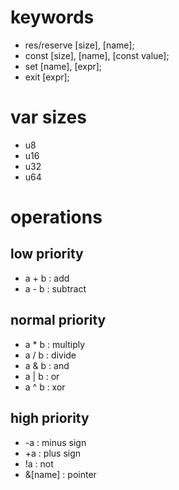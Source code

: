 # keywords
- res/reserve [size], [name];
- const [size], [name], [const value];
- set [name], [expr];
- exit [expr];
# var sizes
- u8
- u16
- u32
- u64
# operations
## low priority
- a + b : add
- a - b : subtract
## normal priority
- a * b : multiply
- a / b : divide
- a & b : and
- a | b : or
- a ^ b : xor
## high priority
- -a : minus sign
- +a : plus sign
- !a : not
- &[name] : pointer
